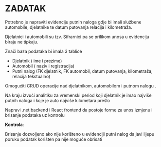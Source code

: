 # ZADATAK
Potrebno je napraviti evidenciju putnih naloga gdje bi imali službene automobile, djelatnike te datum putovanja relacija i kilometraža. 

Djelatnici i automobili su tzv. Sifrarnici pa se prilikom unosa u evidenciju biraju ne tipkaju. 

Znači baza podataka bi imala 3 tablice 
* Djelatnik ( ime i prezime)
* Automobil ( naziv i registracija) 
* Putni nalog (FK djelatnik, FK automobil, datum putovanja, kilometraža, relacija tekstualno)

Omogućiti CRUD operacije nad djelatnikom, automobilom i putnom nalogu .

Na kraju izvući analitiku za vremenski period koji djelatnik je imao najviše putnih naloga i koje je auto najviše kilometara prešlo 

Napravi .net backend i React frontend da postoje forme za unos izmjenu i brisanje podataka uz kontrolu 

<b>Kontrola</b>: 

Brisanje dozvoljeno ako nije korišteno u evidenciji putni nalog da javi lijepu poruku podatak korišten pa nije moguće obrisati 
